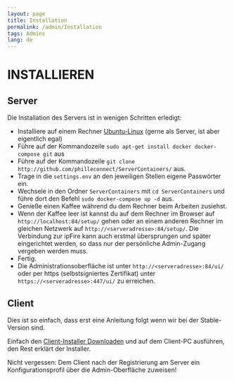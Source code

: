 ```yaml
---
layout: page
title: Installation
permalink: /admin/Installation
tags: Admins
lang: de
---
```


# **INSTALLIEREN**

## Server

Die Installation des Servers ist in wenigen Schritten erledigt:

* Installiere auf einem Rechner [Ubuntu-Linux](https://ubuntu.com) (gerne als Server, ist aber eigentlich egal)
* Führe auf der Kommandozeile `sudo apt-get install docker docker-compose git` aus
* Führe auf der Kommandozeile `git clone http://github.com/philleconnect/ServerContainers/` aus.
* Trage in die `settings.env` an den jeweiligen Stellen eigene Passwörter ein.
* Wechsele in den Ordner `ServerContainers` mit `cd ServerContainers` und führe dort den Befehl `sudo docker-compose up -d` aus.
* Genieße einen Kaffee während du dem Rechner beim Arbeiten zusiehst.
* Wenn der Kaffee leer ist kannst du auf dem Rechner im Browser auf `http://localhost:84/setup/` gehen oder an einem anderen Rechner im gleichen Netzwerk auf `http://<serveradresse>:84/setup/`. Die Verbindung zur ipFire kann auch erstmal übersprungen und später eingerichtet werden, so dass nur der persönliche Admin-Zugang vergeben werden muss.
* Fertig.
* Die Administrationsoberfläche ist unter `http://<serveradresse>:84/ui/` oder per https (selbstsigniertes Zertifikat) unter `https://<serveradresse>:447/ui/` zu erreichen.

## Client

Dies ist so einfach, dass erst eine Anleitung folgt wenn wir bei der Stable-Version sind.

Einfach den [Client-Installer Downloaden](https://github.com/philleconnect/ClientSetup-Windows/blob/master/Installer/PhilleConnectSetup.exe) und auf dem Client-PC ausführen, den Rest erklärt der Installer.

Nicht vergessen: Dem Client nach der Registrierung am Server ein Konfigurationsprofil über die Admin-Oberfläche zuweisen!
